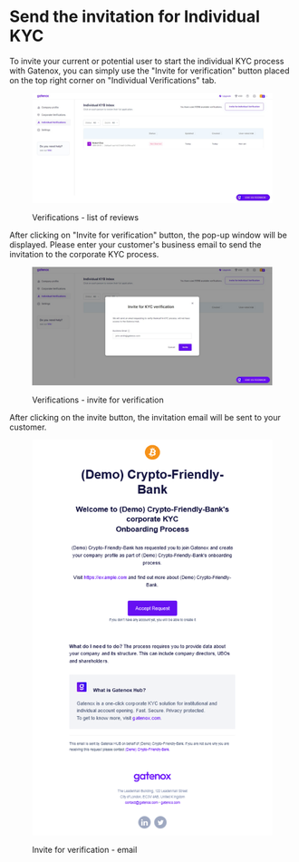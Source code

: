 # Send the invitation for Individual KYC

To invite your current or potential user to start the individual KYC process with Gatenox, you can simply use the "Invite for verification" button placed on the top right corner on "Individual Verifications" tab.

<figure><img src="../../.gitbook/assets/Individual_verifications.png" alt="Verifications - list of reviews"><figcaption><p>Verifications - list of reviews</p></figcaption></figure>

After clicking on "Invite for verification" button, the pop-up window will be displayed. Please enter your customer's business email to send the invitation to the corporate KYC process.

<figure><img src="../../.gitbook/assets/InvitationforKYC_NW.png" alt="Verifications - invite for verification"><figcaption><p>Verifications - invite for verification</p></figcaption></figure>

After clicking on the invite button, the invitation email will be sent to your customer.

<figure><img src="../../.gitbook/assets/email_invitation.png" alt="Invite for verification - email"><figcaption><p>Invite for verification - email</p></figcaption></figure>
